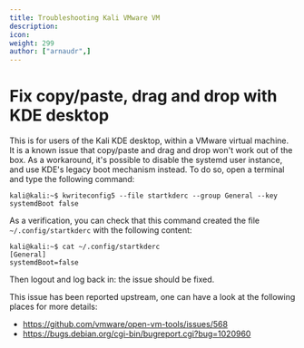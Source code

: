 ```yaml
---
title: Troubleshooting Kali VMware VM
description:
icon:
weight: 299
author: ["arnaudr",]
---
```


# Fix copy/paste, drag and drop with KDE desktop

This is for users of the Kali KDE desktop, within a VMware virtual machine. It is a known issue that copy/paste and drag and drop won't work out of the box. As a workaround, it's possible to disable the systemd user instance, and use KDE's legacy boot mechanism instead. To do so, open a terminal and type the following command:

```console
kali@kali:~$ kwriteconfig5 --file startkderc --group General --key systemdBoot false
```

As a verification, you can check that this command created the file `~/.config/startkderc` with the following content:

```console
kali@kali:~$ cat ~/.config/startkderc
[General]
systemdBoot=false
```

Then logout and log back in: the issue should be fixed.

This issue has been reported upstream, one can have a look at the following places for more details:
- <https://github.com/vmware/open-vm-tools/issues/568>
- <https://bugs.debian.org/cgi-bin/bugreport.cgi?bug=1020960>
